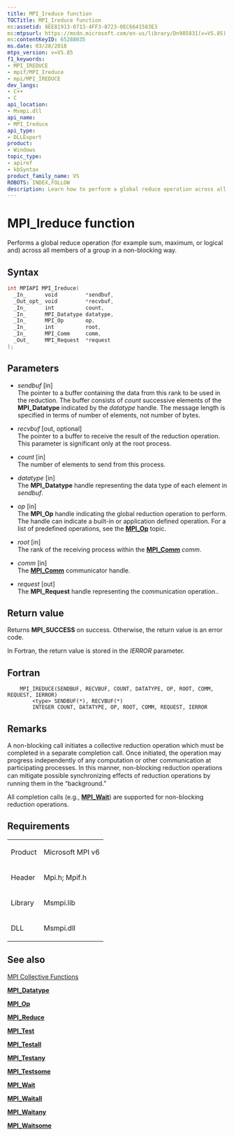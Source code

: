 ```yaml
---
title: MPI_Ireduce function
TOCTitle: MPI_Ireduce function
ms:assetid: 8EE81913-0713-4FF3-8723-0EC6641583E3
ms:mtpsurl: https://msdn.microsoft.com/en-us/library/Dn985831(v=VS.85)
ms:contentKeyID: 65288035
ms.date: 03/28/2018
mtps_version: v=VS.85
f1_keywords:
- MPI_IREDUCE
- mpif/MPI_Ireduce
- mpi/MPI_IREDUCE
dev_langs:
- C++
- C
api_location:
- Msmpi.dll
api_name:
- MPI_Ireduce
api_type:
- DLLExport
product:
- Windows
topic_type:
- apiref
- kbSyntax
product_family_name: VS
ROBOTS: INDEX,FOLLOW
description: Learn how to perform a global reduce operation across all group members non-blockingly with the MPI_Ireduce function on Microsoft MPI.
---
```


# MPI\_Ireduce function

Performs a global reduce operation (for example sum, maximum, or logical and) across all members of a group in a non-blocking way.

## Syntax

``` c++
int MPIAPI MPI_Ireduce(
  _In_      void         *sendbuf,
  _Out_opt_ void         *recvbuf,
  _In_      int          count,
  _In_      MPI_Datatype datatype,
  _In_      MPI_Op       op,
  _In_      int          root,
  _In_      MPI_Comm     comm,
  _Out_     MPI_Request  *request
);
```

## Parameters

  - *sendbuf* \[in\]  
    The pointer to a buffer containing the data from this rank to be used in the reduction. The buffer consists of *count* successive elements of the **MPI\_Datatype** indicated by the *datatype* handle. The message length is specified in terms of number of elements, not number of bytes.

  - *recvbuf* \[out, optional\]  
    The pointer to a buffer to receive the result of the reduction operation. This parameter is significant only at the root process.

  - *count* \[in\]  
    The number of elements to send from this process.

  - *datatype* \[in\]  
    The **MPI\_Datatype** handle representing the data type of each element in *sendbuf*.

  - *op* \[in\]  
    The **MPI\_Op** handle indicating the global reduction operation to perform. The handle can indicate a built-in or application defined operation. For a list of predefined operations, see the [**MPI\_Op**](mpi-op-enumeration.md) topic.

  - *root* \[in\]  
    The rank of the receiving process within the [**MPI\_Comm**](mpi-comm-enumeration.md) *comm*.

  - *comm* \[in\]  
    The [**MPI\_Comm**](mpi-comm-enumeration.md) communicator handle.

  - *request* \[out\]  
    The **MPI\_Request** handle representing the communication operation..

## Return value

Returns **MPI\_SUCCESS** on success. Otherwise, the return value is an error code.

In Fortran, the return value is stored in the *IERROR* parameter.

## Fortran

``` FORTRAN
    MPI_IREDUCE(SENDBUF, RECVBUF, COUNT, DATATYPE, OP, ROOT, COMM, REQUEST, IERROR) 
        <type> SENDBUF(*), RECVBUF(*) 
        INTEGER COUNT, DATATYPE, OP, ROOT, COMM, REQUEST, IERROR
```

## Remarks

A non-blocking call initiates a collective reduction operation which must be completed in a separate completion call. Once initiated, the operation may progress independently of any computation or other communication at participating processes. In this manner, non-blocking reduction operations can mitigate possible synchronizing eﬀects of reduction operations by running them in the “background.”

All completion calls (e.g., [**MPI\_Wait**](mpi-wait-function.md)) are supported for non-blocking reduction operations.

## Requirements

<table>
<colgroup>
<col  />
<col  />
</colgroup>
<tbody>
<tr class="odd">
<td><p>Product</p></td>
<td><p>Microsoft MPI v6</p></td>
</tr>
<tr class="even">
<td><p>Header</p></td>
<td>Mpi.h;
Mpif.h</td>
</tr>
<tr class="odd">
<td><p>Library</p></td>
<td>Msmpi.lib</td>
</tr>
<tr class="even">
<td><p>DLL</p></td>
<td>Msmpi.dll</td>
</tr>
</tbody>
</table>


## See also

[MPI Collective Functions](mpi-collective-functions.md)

[**MPI\_Datatype**](mpi-datatype-enumeration.md)

[**MPI\_Op**](mpi-op-enumeration.md)

[**MPI\_Reduce**](mpi-reduce-function.md)

[**MPI\_Test**](mpi-test-function.md)

[**MPI\_Testall**](mpi-testall-function.md)

[**MPI\_Testany**](mpi-testany-function.md)

[**MPI\_Testsome**](mpi-testsome-function.md)

[**MPI\_Wait**](mpi-wait-function.md)

[**MPI\_Waitall**](mpi-waitall-function.md)

[**MPI\_Waitany**](mpi-waitany-function.md)

[**MPI\_Waitsome**](mpi-waitsome-function.md)

